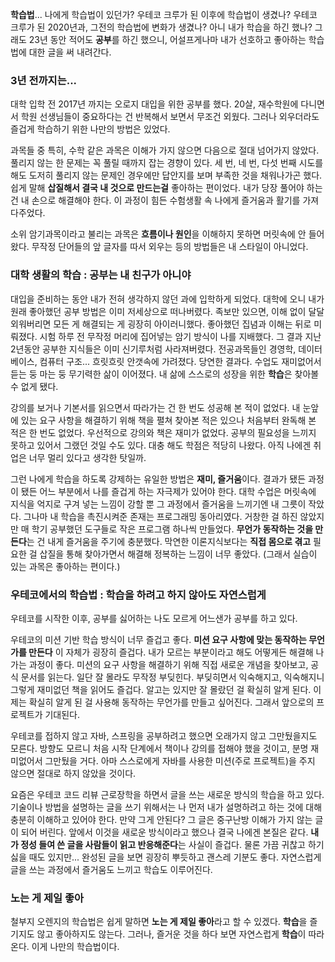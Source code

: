 **학습법**... 나에게 학습법이 있던가? 우테코 크루가 된 이후에 학습법이 생겼나? 우테코 크루가 된 2020년과, 그전의 학습법에 변화가 생겼나? 아니 내가 학습을 하긴 했나?
그래도 23년 동안 적어도 **공부**를 하긴 했으니, 어설프게나마 내가 선호하고 좋아하는 학습법에 대한 글을 써 내려간다.



### 3년 전까지는...

대학 입학 전 2017년 까지는 오로지 대입을 위한 공부를 했다. 20살, 재수학원에 다니면서 학원 선생님들이 중요하다는 건 반복해서 보면서 무조건 외웠다. 그러나 외우더라도 즐겁게 학습하기 위한 나만의 방법은 있었다. 

과목들 중 특히, 수학 같은 과목은 이해가 가지 않으면 다음으로 절대 넘어가지 않았다. 풀리지 않는 한 문제는 꼭 풀릴 때까지 잡는 경향이 있다. 세 번, 네 번, 다섯 번째 시도를 해도 도저히 풀리지 않는 문제인 경우에만 답안지를 보며 부족한 것을 채워나가곤 했다. 쉽게 말해 **삽질해서 결국 내 것으로 만드는걸** 좋아하는 편이었다. 내가 당장 풀어야 하는 건 내 손으로 해결해야 한다. 이 과정이 힘든 수험생활 속 나에게 즐거움과 활기를 가져다주었다.

소위 암기과목이라고 불리는 과목은 **흐름이나 원인**을 이해하지 못하면 머릿속에 안 들어왔다. 무작정 단어들의 앞 글자를 따서 외우는 등의 방법들은 내 스타일이 아니었다.



### 대학 생활의 학습 : 공부는 내 친구가 아니야

대입을 준비하는 동안 내가 전혀 생각하지 않던 과에 입학하게 되었다. 대학에 오니 내가 원래 좋아했던 공부 방법은 이미 저세상으로 떠나버렸다. 족보만 있으면, 이해 없이 달달 외워버리면 모든 게 해결되는 게 굉장히 아이러니했다. 좋아했던 집념과 이해는 뒤로 미뤄졌다. 시험 하루 전 무작정 머리에 집어넣는 암기 방식이 나를 지배했다. 그 결과 지난 2년동안 공부한 지식들은 이미 신기루처럼 사라져버렸다. 전공과목들인 경영학, 데이터베이스, 컴퓨터 구조... 흐릿흐릿 안갯속에 가려졌다. 당연한 결과다. 수업도 재미없어서 듣는 둥 마는 둥 무기력한 삶이 이어졌다. 내 삶에 스스로의 성장을 위한 **학습**은 찾아볼 수 없게 됐다. 

강의를 보거나 기본서를 읽으면서 따라가는 건 한 번도 성공해 본 적이 없었다. 내 눈앞에 있는 요구 사항을 해결하기 위해 책을 펼쳐 찾아본 적은 있으나 처음부터 완독해 본 적은 한 번도 없었다. 우선적으로 강의와 책은 재미가 없었다.
공부의 필요성을 느끼지 못하고 있어서 그랬던 것일 수도 있다. 대충 해도 학점은 적당히 나왔다. 아직 나에겐 취업은 너무 멀리 있다고 생각한 탓일까.

그런 나에게 학습을 하도록 강제하는 유일한 방법은 **재미, 즐거움**이다. 결과가 됐든 과정이 됐든 어느 부분에서 나를 즐겁게 하는 자극제가 있어야 한다. 대학 수업은 머릿속에 지식을 억지로 구겨 넣는 느낌이 강할 뿐 그 과정에서 즐거움을 느끼기엔 내 그릇이 작았다. 그나마 내 학습을 촉진시켜준 존재는 프로그래밍 동아리였다. 거창한 걸 하진 않았지만 매 학기 공부했던 도구들로 작은 프로그램 하나씩 만들었다. **무언가 동작하는 것을 만든다**는 건 내게 즐거움을 주기에 충분했다. 막연한 이론지식보다는 **직접 몸으로 겪고** 필요한 걸 삽질을 통해 찾아가면서 해결해 정복하는 느낌이 너무 좋았다. (그래서 실습이 있는 과목은 좋아하는 편이다.)




### 우테코에서의 학습법 : 학습을 하려고 하지 않아도 자연스럽게

우테코를 시작한 이후, 공부를 싫어하는 나도 모르게 어느샌가 공부를 하고 있다. 

우테코의 미션 기반 학습 방식이 너무 즐겁고 좋다. **미션 요구 사항에 맞는 동작하는 무언가를 만든다** 이 자체가 굉장히 즐겁다. 내가 모르는 부분이라고 해도 어떻게든 해결해 나가는 과정이 좋다. 미션의 요구 사항을 해결하기 위해 직접 새로운 개념을 찾아보고, 공식 문서를 읽는다. 일단 잘 몰라도 무작정 부딪힌다. 부딪히면서 익숙해지고, 익숙해지니 그렇게 재미없던 책을 읽어도 즐겁다. 알고는 있지만 잘 몰랐던 걸 확실히 알게 된다. 이제는 확실히 알게 된 걸 사용해 동작하는 무언가를 만들고 싶어진다. 그래서 앞으로의 프로젝트가 기대된다.

우테코를 접하지 않고 자바, 스프링을 공부하려고 했으면 오래가지 않고 그만뒀을지도 모른다. 방향도 모르니 처음 시작 단계에서 책이나 강의를 접해야 했을 것이고, 분명 재미없어서 그만뒀을 거다. 아마 스스로에게 자바를 사용한 미션(주로 프로젝트)을 주지 않으면 절대로 하지 않았을 것이다. 

요즘은 우테코 코드 리뷰 근로장학을 하면서 글을 쓰는 새로운 방식의 학습을 하고 있다. 기술이나 방법을 설명하는 글을 쓰기 위해서는 나 먼저 내가 설명하려고 하는 것에 대해 충분히 이해하고 있어야 한다. 만약 그게 안된다? 그 글은 중구난방 이해가 가지 않는 글이 되어 버린다. 앞에서 이것을 새로운 방식이라고 했으나 결국 나에겐 본질은 같다. **내가 정성 들여 쓴 글을 사람들이 읽고 반응해준다**는 사실이 즐겁다. 물론 가끔 귀찮고 하기 싫을 때도 있지만... 완성된 글을 보면 굉장히 뿌듯하고 괜스레 기분도 좋다. 자연스럽게 글을 쓰는 과정에서 즐거움도 느끼고 학습도 이루어진다.




### 노는 게 제일 좋아
철부지 오렌지의 학습법은 쉽게 말하면 **노는 게 제일 좋아**라고 할 수 있겠다.
**학습**을 즐기지도 않고 좋아하지도 않는다. 그러나, 즐거운 것을 하다 보면 자연스럽게 **학습**이 따라온다. 이게 나만의 학습법이다. 


